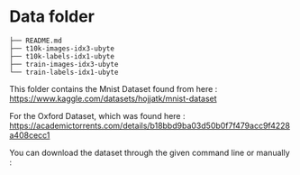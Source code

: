 # Data folder 

```plaintext
├── README.md
├── t10k-images-idx3-ubyte
├── t10k-labels-idx1-ubyte
├── train-images-idx3-ubyte
└── train-labels-idx1-ubyte
```

This folder contains the Mnist Dataset found from here :  https://www.kaggle.com/datasets/hojjatk/mnist-dataset 

For the Oxford Dataset, which was found here : https://academictorrents.com/details/b18bbd9ba03d50b0f7f479acc9f4228a408cecc1 

You can download the dataset through the given command line or manually : ``` ```

